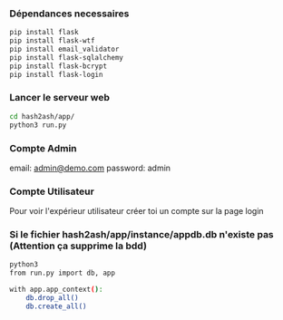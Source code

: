 ### Dépendances necessaires

```bash
pip install flask
pip install flask-wtf
pip install email_validator
pip install flask-sqlalchemy
pip install flask-bcrypt
pip install flask-login
```
### Lancer le serveur web
```bash
cd hash2ash/app/
python3 run.py
```
### Compte Admin

email: admin@demo.com
password: admin

### Compte Utilisateur

Pour voir l'expérieur utilisateur créer toi un compte sur la page login


### Si le fichier  hash2ash/app/instance/appdb.db n'existe pas (Attention ça supprime la bdd)
```bash
python3
from run.py import db, app

with app.app_context():
    db.drop_all()
    db.create_all()
```


